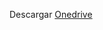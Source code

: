 Descargar
[Onedrive](https://duoccl0-my.sharepoint.com/:w:/g/personal/ga_zunigam_duocuc_cl/EW5uYGUi94tIv2QV-W-9bv0BPhn6hm50NtOtubvTOIRHzQ?e=b6Cu4r)
